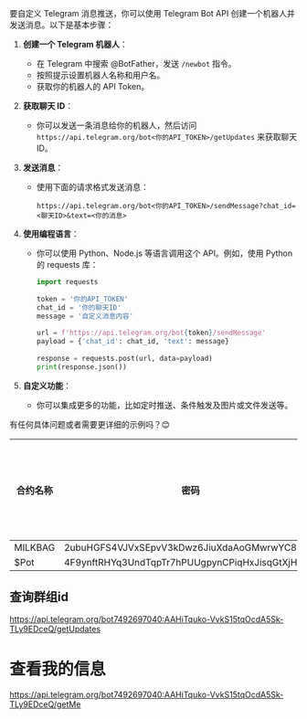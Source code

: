 要自定义 Telegram 消息推送，你可以使用 Telegram Bot API 创建一个机器人并发送消息。以下是基本步骤：

1. **创建一个 Telegram 机器人**：
    - 在 Telegram 中搜索 @BotFather，发送 `/newbot` 指令。
    - 按照提示设置机器人名称和用户名。
    - 获取你的机器人的 API Token。

2. **获取聊天 ID**：
    - 你可以发送一条消息给你的机器人，然后访问 `https://api.telegram.org/bot<你的API_TOKEN>/getUpdates` 来获取聊天 ID。

3. **发送消息**：
    - 使用下面的请求格式发送消息：
      ```
      https://api.telegram.org/bot<你的API_TOKEN>/sendMessage?chat_id=<聊天ID>&text=<你的消息>
      ```

4. **使用编程语言**：
    - 你可以使用 Python、Node.js 等语言调用这个 API。例如，使用 Python 的 requests 库：
      ```python
      import requests
 
      token = '你的API_TOKEN'
      chat_id = '你的聊天ID'
      message = '自定义消息内容'
 
      url = f'https://api.telegram.org/bot{token}/sendMessage'
      payload = {'chat_id': chat_id, 'text': message}
 
      response = requests.post(url, data=payload)
      print(response.json())
      ```

5. **自定义功能**：
    - 你可以集成更多的功能，比如定时推送、条件触发及图片或文件发送等。

有任何具体问题或者需要更详细的示例吗？😊

| 合约名称    | 密码                                           | 聪明钱购买次数 | 
|---------|----------------------------------------------|---------|
| MILKBAG | 2ubuHGFS4VJVxSEpvV3kDwz6JiuXdaAoGMwrwYC87tp8 | 1       |
| $Pot    | 4F9ynftRHYq3UndTqpTr7hPUUgpynCPiqHxJisqGtXjH | 1       |

## 查询群组id

https://api.telegram.org/bot7492697040:AAHiTquko-VvkS15tqOcdA5Sk-TLy9EDceQ/getUpdates

# 查看我的信息

https://api.telegram.org/bot7492697040:AAHiTquko-VvkS15tqOcdA5Sk-TLy9EDceQ/getMe